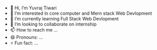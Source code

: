 - 👋 Hi, I’m Yuvraj Tiwari
- 👀 I’m interested in core computer and Mern stack Web Devlopment
- 🌱 I’m currently learning Full Stack Web Devlopment
- 💞️ I’m looking to collaborate on internship
- 📫 How to reach me ...
- 😄 Pronouns: ...
- ⚡ Fun fact: ...

<!---
Yuvraj373/Yuvraj373 is a ✨ special ✨ repository because its `README.md` (this file) appears on your GitHub profile.
You can click the Preview link to take a look at your changes.
--->
